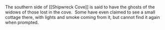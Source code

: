The southern side of [[Shipwreck Cove]] is said to have the ghosts of the widows of those lost in the cove.  Some have even claimed to see a small cottage there, with lights and smoke coming from it, but cannot find it again when prompted.